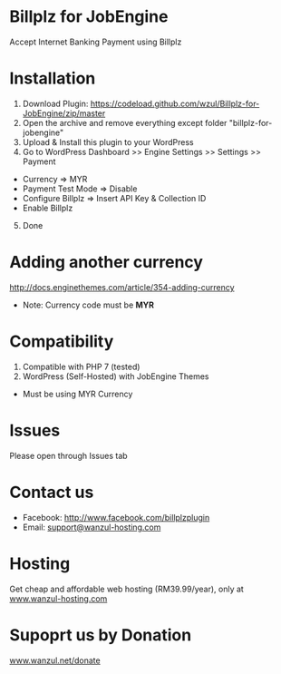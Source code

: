 # Billplz for JobEngine

Accept Internet Banking Payment using Billplz 

# Installation

1. Download Plugin: https://codeload.github.com/wzul/Billplz-for-JobEngine/zip/master
2. Open the archive and remove everything except folder "billplz-for-jobengine"
3. Upload & Install this plugin to your WordPress
4. Go to WordPress Dashboard >> Engine Settings >> Settings >> Payment
  * Currency => MYR
  * Payment Test Mode => Disable
  * Configure Billplz => Insert API Key & Collection ID
  * Enable Billplz
5. Done

# Adding another currency

http://docs.enginethemes.com/article/354-adding-currency

* Note: Currency code must be **MYR**

# Compatibility

1. Compatible with PHP 7 (tested)
2. WordPress (Self-Hosted) with JobEngine Themes
  * Must be using MYR Currency

# Issues

Please open through Issues tab

# Contact us

* Facebook: http://www.facebook.com/billplzplugin
* Email: support@wanzul-hosting.com

# Hosting

Get cheap and affordable web hosting (RM39.99/year), only at www.wanzul-hosting.com

# Supoprt us by Donation

www.wanzul.net/donate
